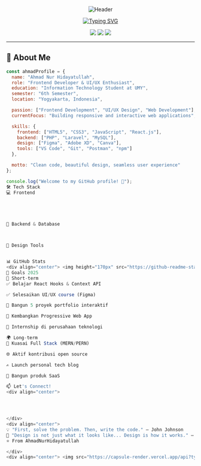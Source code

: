 <div align="center">
  <img src="https://capsule-render.vercel.app/api?type=waving&color=gradient&customColorList=0,2,2,5,30&height=300&section=header&text=Ahmad%20Nur%20Hidayatullah&fontSize=50&fontColor=ffffff&animation=fadeIn&fontAlignY=38&desc=Frontend%20Developer%20%26%20UI/UX%20Enthusiast&descAlignY=51&descAlign=62" alt="Header" />
</div>

<div align="center">
  
[![Typing SVG](https://readme-typing-svg.demolab.com?font=Fira+Code&weight=600&size=24&pause=1000&color=00D9FF&center=true&vCenter=true&width=800&lines=🚀+Building+Amazing+Web+Experiences;💻+Frontend+Developer+%26+UI%2FUX+Designer;🎨+Crafting+Beautiful+User+Interfaces;🌟+Always+Learning+New+Technologies;📱+Mobile-First+Responsive+Design)](https://git.io/typing-svg)

</div>

<div align="center">
  <img src="https://komarev.com/ghpvc/?username=AhmadNurHidayatullah&color=00d9ff&style=for-the-badge&label=Profile+Views" />
  <img src="https://img.shields.io/github/followers/AhmadNurHidayatullah?color=00d9ff&style=for-the-badge&label=Followers" />
  <img src="https://img.shields.io/github/stars/AhmadNurHidayatullah?color=00d9ff&style=for-the-badge&label=Stars" />
</div>

---

## 🚀 About Me

```javascript
const ahmadProfile = {
  name: "Ahmad Nur Hidayatullah",
  role: "Frontend Developer & UI/UX Enthusiast",
  education: "Information Technology Student at UMY",
  semester: "6th Semester",
  location: "Yogyakarta, Indonesia",

  passion: ["Frontend Development", "UI/UX Design", "Web Development"],
  currentFocus: "Building responsive and interactive web applications",

  skills: {
    frontend: ["HTML5", "CSS3", "JavaScript", "React.js"],
    backend: ["PHP", "Laravel", "MySQL"],
    design: ["Figma", "Adobe XD", "Canva"],
    tools: ["VS Code", "Git", "Postman", "npm"]
  },

  motto: "Clean code, beautiful design, seamless user experience"
};

console.log("Welcome to my GitHub profile! 🎉");
🛠️ Tech Stack
💻 Frontend





🧰 Backend & Database



🎨 Design Tools


📊 GitHub Stats
<div align="center"> <img height="170px" src="https://github-readme-stats.vercel.app/api?username=AhmadNurHidayatullah&show_icons=true&theme=tokyonight&include_all_commits=true&count_private=true&hide_border=true&custom_title=Ahmad's%20GitHub%20Stats"/> <img height="170px" src="https://github-readme-stats.vercel.app/api/top-langs/?username=AhmadNurHidayatullah&layout=compact&theme=tokyonight&hide_border=true&custom_title=Top%20Languages"/> </div>
🎯 Goals 2025
📌 Short-term
✅ Belajar React Hooks & Context API

✅ Selesaikan UI/UX course (Figma)

🚧 Bangun 5 proyek portfolio interaktif

📱 Kembangkan Progressive Web App

💼 Internship di perusahaan teknologi

🌍 Long-term
🔧 Kuasai Full Stack (MERN/PERN)

🌐 Aktif kontribusi open source

✍️ Launch personal tech blog

🚀 Bangun produk SaaS

📫 Let's Connect!
<div align="center">




</div>
<div align="center">
💡 "First, solve the problem. Then, write the code." – John Johnson
🌟 "Design is not just what it looks like... Design is how it works." – Steve Jobs
⭐ From AhmadNurHidayatullah

</div>
<div align="center"> <img src="https://capsule-render.vercel.app/api?type=waving&color=gradient&customColorList=0,2,2,5,30&height=120&section=footer&animation=fadeIn" /> </div> ```
